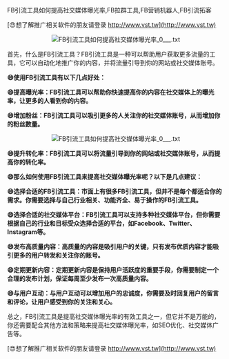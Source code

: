 FB引流工具如何提高社交媒体曝光率,FB拉群工具,FB营销机器人,FB引流拓客

[😍想了解推广相关软件的朋友请登录 http://www.vst.tw](http://www.vst.tw)

 <center><img src="https://vst.tw/MP4/tuiguang/png/6.png" alt="FB引流工具如何提高社交媒体曝光率_0___.txt"></center>

首先，什么是FB引流工具？FB引流工具是一种可以帮助用户获取更多流量的工具，它可以自动化地推广你的内容，并将流量引导到你的网站或社交媒体账号。

**😄使用FB引流工具有以下几点好处：**

**😄提高曝光率：FB引流工具可以帮助你快速提高你的内容在社交媒体上的曝光率，让更多的人看到你的内容。**

**😄增加粉丝：FB引流工具可以吸引更多的人关注你的社交媒体账号，从而增加你的粉丝数量。**

 <center><img src="https://vst.tw/MP4/tuiguang/png/2.png" alt="FB引流工具如何提高社交媒体曝光率_0___.txt"></center>

**😄提升转化率：FB引流工具可以将流量引导到你的网站或社交媒体账号，从而提高你的转化率。**

**😄那么如何使用FB引流工具来提高社交媒体曝光率呢？以下是几点建议：**

**😄选择合适的FB引流工具：市面上有很多FB引流工具，但并不是每个都适合你的需求。你需要选择与自己行业相关、功能齐全、易于操作的FB引流工具。**

**😄选择合适的社交媒体平台：FB引流工具可以支持多种社交媒体平台，但你需要根据自己的行业和目标受众选择合适的平台，如Facebook、Twitter、Instagram等。**

**😄发布高质量内容：高质量的内容是吸引用户的关键，只有发布优质内容才能吸引更多的用户转发和关注你的账号。**

**😄定期更新内容：定期更新内容是保持用户活跃度的重要手段，你需要制定一个合理的发布计划，保证每周至少发布一次高质量内容。**

**😄与用户互动：与用户互动可以增加用户的忠诚度，你需要及时回复用户的留言和评论，让用户感受到你的关注和关心。**

总之，FB引流工具是提高社交媒体曝光率的有效工具之一，但它并不是万能的，你还需要配合其他方法和策略来提高社交媒体曝光率，如SEO优化、社交媒体广告等。

[😍想了解推广相关软件的朋友请登录 http://www.vst.tw](http://www.vst.tw)



